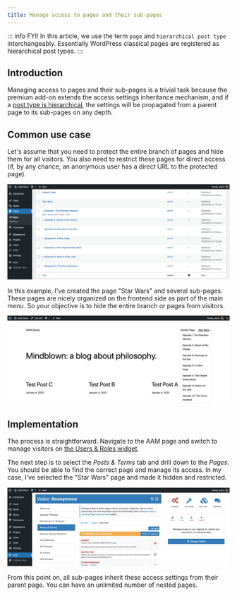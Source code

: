 ```yaml
---
title: Manage access to pages and their sub-pages
---
```


::: info FYI!
In this article, we use the term `page` and `hierarchical post type` interchangeably. Essentially WordPress classical pages are registered as hierarchical post types.
:::

## Introduction

Managing access to pages and their sub-pages is a trivial task because the premium add-on extends the access settings inheritance mechanism, and if a [post type is hierarchical](https://developer.wordpress.org/reference/functions/register_post_type/#hierarchical),  the settings will be propagated from a parent page to its sub-pages on any depth.

<YouTube id="eMenfXVcUuI" />

## Common use case

Let's assume that you need to protect the entire branch of pages and hide them for all visitors. You also need to restrict these pages for direct access (if, by any chance, an anonymous user has a direct URL to the protected page).

![Test Pages & Sub-pages](./assets/restrict-pages-subpages.png)

In this example, I've created the page "Star Wars" and several sub-pages. These pages are nicely organized on the frontend side as part of the main menu. So your objective is to hide the entire branch or pages from visitors.

![Nav Pages & Sub-pages](./assets/nav-pages-subpages.png)

## Implementation

The process is straightforward. Navigate to the AAM page and switch to manage visitors on [the Users & Roles widget](/plugin/advanced-access-manager/ui-overview#access-page).

The next step is to select the _Posts & Terms_ tab and drill down to the _Pages_. You should be able to find the correct page and manage its access. In my case, I've selected the "Star Wars" page and made it hidden and restricted.

![Manage Access to Pages & Sub-pages](./assets/manage-access-to-pages.png)

From this point on, all sub-pages inherit these access settings from their parent page. You can have an unlimited number of nested pages.

